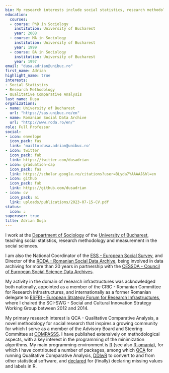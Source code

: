 ```yaml
---
bio: My research interests include social statistics, research methodology and QCA
education:
  courses:
  - course: PhD in Sociology
    institution: University of Bucharest
    year: 2008
  - course: MA in Sociology
    institution: University of Bucharest
    year: 1999
  - course: BA in Sociology
    institution: University of Bucharest
    year: 1997
email: "dusa.adrian@unibuc.ro"
first_name: Adrian
highlight_name: true
interests:
- Social Statistics
- Research Methodology
- Qualitative Comparative Analysis
last_name: Dușa
organizations:
- name: University of Bucharest
  url: "https://sas.unibuc.ro/en"
- name: Romanian Social Data Archive
  url: "http://www.roda.ro/en/"
role: Full Professor
social:
- icon: envelope
  icon_pack: fas
  link: 'mailto:dusa.adrian@unibuc.ro'
- icon: twitter
  icon_pack: fab
  link: https://twitter.com/dusadrian
- icon: graduation-cap
  icon_pack: fas
  link: https://scholar.google.ro/citations?user=BLyda7YAAAAJ&hl=en
- icon: github
  icon_pack: fab
  link: https://github.com/dusadrian
- icon: cv
  icon_pack: ai
  link: uploads/publications/2023-07-15-CV.pdf
status:
  icon: ☕️
superuser: true
title: Adrian Dușa
---
```


I work at the [Department of Sociology](http://www.sas.unibuc.ro) of the [University of Bucharest](http://www.unibuc.ro), teaching social statistics, research methodology and measurement in the social sciences.

I am also the National Coordinator of the [ESS - European Social Survey](http://www.europeansocialsurvey.org), and Director of the [RODA - Romanian Social Data Archive](http://www.roda.ro), being involved in data archiving for more than 20 years in partnership with the [CESSDA - Council of European Social Science Data Archives](https://www.cessda.eu).

My activity in the domain of research infrastructures was acknowledged both nationally, appointed as a member of the CRIC - Romanian Committee for Research Infrastructures, and internationally as a former Romanian delegate to [ESFRI - European Strategy Forum for Research Infrastructures](http://www.esfri.eu/), where I chaired the SCI-SWG - Social and Cultural Innovation Strategy Working Group between 2012 and 2014.

My primary research interest is QCA - Qualitative Comparative Analysis, a novel methodology for social research that inspires a growing community for which I serve as a member of the Advisory Board and Steering Committee at [COMPASSS](http://www.compasss.org). I have published extensively on methodological aspects, with a key interest in the programming of the minimization algorithms. My main programming environment is [R](https://www.r-project.org/) (see also [R-omania](http://www.r-project.ro/)), for which I have contributed a number of packages, among which [QCA](https://cran.r-project.org/web/packages/QCA/index.html) for running Qualitative Comparative Analysis, [DDIwR](https://cran.r-project.org/web/packages/DDIwR/index.html) to convert to and from other statistical software, and [declared](https://cran.r-project.org/web/packages/declared/index.html) for (finally) declaring missing values and labels in R.
